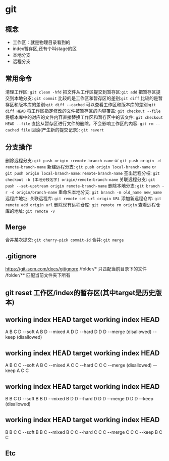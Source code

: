 # git 
## 概念
- 工作区：就是物理目录看到的
- index暂存区,还有个叫stage的区
- 本地分支
- 远程分支
## 常用命令
清理工作区: `git clean -hfd`
把文件从工作区提交到暂存区:`git add`
把暂存区提交到本地分支: `git commit`
比较的是工作区和暂存区的差别:`git diff`
比较的是暂存区和版本库的差别:`git diff --cached`
可以查看工作区和版本库的差别:`git diff HEAD`
将工作区指定修改的文件被暂存区的内容覆盖: `git checkout --file`
将版本库中的对应的文件内容直接替换工作区和暂存区中的该文件: `git checkout HEAD --file`
直接从暂存区进行文件的删除，不会影响工作区的内容: `git rm --cached file`
回滚(产生新的提交记录):  `git revert`
## 分支操作
删除远程分支: `git push origin :remote-branch-name` or `git push origin -d remote-branch-name`
新建远程分支: `git push origin local-branch-name` or `git push origin local-branch-name:remote-branch-name`
签出远程分枝: `git checkout -b [本地分枝名字] origin/remote-branch-name`
关联远程分支: `git push --set-upstream origin remote-branch-name`
删除本地分支: `git branch -r -d origin/branch-name`
重命名本地分支: `git branch -m old_name new_name`
远程库地址:
关联远程库: `git remote set-url origin URL`
添加新远程仓库: `git remote add origin url`
删除现有远程仓库: `git remote rm origin`
查看远程仓库的地址: `git remote -v`
## Merge
合并某次提交: `git cherry-pick commit-id`
合并: `git merge`
## .gitignore
https://git-scm.com/docs/gitignore
/folder/* 只匹配当前目录下的文件
/folder/** 匹配当前文件夹下所有

## git reset 工作区/index的暂存区(其中target是历史版本)
working index HEAD target         working index HEAD
----------------------------------------------------
A       B     C    D     --soft   A       B     D
                            --mixed  A       D     D
                            --hard   D       D     D
                            --merge (disallowed)
                            --keep  (disallowed)

working index HEAD target         working index HEAD
----------------------------------------------------
A       B     C    C     --soft   A       B     C
                            --mixed  A       C     C
                            --hard   C       C     C
                            --merge (disallowed)
                            --keep   A       C     C

working index HEAD target         working index HEAD
----------------------------------------------------
B       B     C    D     --soft   B       B     D
                            --mixed  B       D     D
                            --hard   D       D     D
                            --merge  D       D     D
                            --keep  (disallowed)

working index HEAD target         working index HEAD
----------------------------------------------------
B       B     C    C     --soft   B       B     C
                            --mixed  B       C     C
                            --hard   C       C     C
                            --merge  C       C     C
                            --keep   B       C     C
## Etc